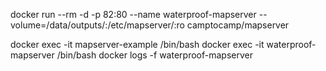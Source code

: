 
docker run --rm -d -p 82:80 --name waterproof-mapserver --volume=/data/outputs/:/etc/mapserver/:ro camptocamp/mapserver

docker exec -it mapserver-example /bin/bash
docker exec -it waterproof-mapserver /bin/bash
docker logs -f waterproof-mapserver

